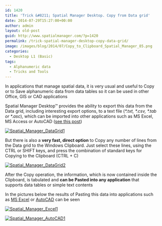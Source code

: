 ```yaml
---
id: 1420
title: 'Trick &#8211; Spatial Manager Desktop. Copy from Data grid'
date: 2014-07-29T15:27:00+00:00
author: admin
layout: old-post
guid: http://www.spatialmanager.com/?p=1420
permalink: /trick-spatial-manager-desktop-copy-data-grid/
image: /images/blog/2014/07/Copy_to_Clipboard_Spatial_Manager_85.png
categories:
  - Desktop L1 (Basic)
tags:
  - Alphanumeric data
  - Tricks and Tools
---
```

In applications that manage spatial data, it is very usual and useful to Copy or to Save alphanumeric data from data tables so it can be used in other Office, GIS or CAD applications<!--more-->

Spatial Manager Desktop™ provides the ability to export this data from the Data grid, including interesting export options, to a text file (_\*.txt, \*.csv, \*.tab or \*.asc_), which can be imported into other applications such as MS Excel, MS Access or AutoCAD (<a title="Export alphanumeric data from spatial tables" href="http://www.spatialmanager.com/export-alphanumeric-data-spatial-tables/" target="_blank" rel="nofollow">see this post</a>)

<a href="/images/blog/2014/07/Spatial_Manager_DataGrid1.png" target="_blank" rel="nofollow"><img src="/images/blog/2014/07/Spatial_Manager_DataGrid1-1024x576.png" alt="Spatial_Manager_DataGrid1" width="625" height="351" srcset="/images/blog/2014/07/Spatial_Manager_DataGrid1-1024x576.png 1024w, /images/blog/2014/07/Spatial_Manager_DataGrid1-300x168.png 300w, /images/blog/2014/07/Spatial_Manager_DataGrid1-624x351.png 624w, /images/blog/2014/07/Spatial_Manager_DataGrid1.png 1280w" sizes="(max-width: 625px) 100vw, 625px" /></a>

But there is also a **very fast, direct option** to Copy any number of lines from the Data grid to the Windows Clipboard. Just select these lines, using the CTRL or SHIFT keys, and press the combination of standard keys for Copying to the Clipboard (CTRL + C)

<a href="/images/blog/2014/07/Spatial_Manager_DataGrid2.png" target="_blank" rel="nofollow"><img src="/images/blog/2014/07/Spatial_Manager_DataGrid2-1024x576.png" alt="Spatial_Manager_DataGrid2" width="625" height="351" srcset="/images/blog/2014/07/Spatial_Manager_DataGrid2-1024x576.png 1024w, /images/blog/2014/07/Spatial_Manager_DataGrid2-300x168.png 300w, /images/blog/2014/07/Spatial_Manager_DataGrid2-624x351.png 624w, /images/blog/2014/07/Spatial_Manager_DataGrid2.png 1280w" sizes="(max-width: 625px) 100vw, 625px" /></a>

After the Copy operation, the information, which is now contained inside the Clipboard, is tabulated and **can be Pasted into any application** that supports data tables or simple text contents

In the pictures below the results of Pasting this data into applications such as <a title="MS Excel page" href="http://office.microsoft.com/en-us/excel/" target="_blank" rel="nofollow">MS Excel</a> or <a title="AutoCAD product page" href="http://www.autodesk.com/products/autocad/overview" target="_blank" rel="nofollow">AutoCAD</a> can be seen

<a href="/images/blog/2014/07/Spatial_Manager_Excel1.png" target="_blank" rel="nofollow"><img src="/images/blog/2014/07/Spatial_Manager_Excel1-1024x576.png" alt="Spatial_Manager_Excel1" width="625" height="351" srcset="/images/blog/2014/07/Spatial_Manager_Excel1-1024x576.png 1024w, /images/blog/2014/07/Spatial_Manager_Excel1-300x168.png 300w, /images/blog/2014/07/Spatial_Manager_Excel1-624x351.png 624w, /images/blog/2014/07/Spatial_Manager_Excel1.png 1280w" sizes="(max-width: 625px) 100vw, 625px" /></a>

<a href="/images/blog/2014/07/Spatial_Manager_AutoCAD1.png" target="_blank" rel="nofollow"><img src="/images/blog/2014/07/Spatial_Manager_AutoCAD1-1024x576.png" alt="Spatial_Manager_AutoCAD1" width="625" height="351" srcset="/images/blog/2014/07/Spatial_Manager_AutoCAD1-1024x576.png 1024w, /images/blog/2014/07/Spatial_Manager_AutoCAD1-300x168.png 300w, /images/blog/2014/07/Spatial_Manager_AutoCAD1-624x351.png 624w, /images/blog/2014/07/Spatial_Manager_AutoCAD1.png 1280w" sizes="(max-width: 625px) 100vw, 625px" /></a>